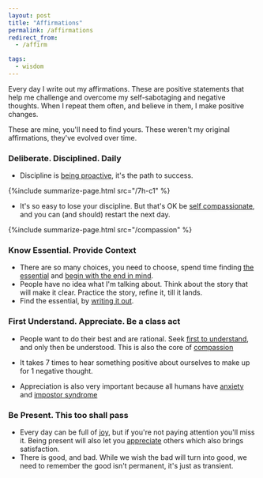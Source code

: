 ```yaml
---
layout: post
title: "Affirmations"
permalink: /affirmations
redirect_from:
  - /affirm

tags:
  - wisdom
---
```


Every day I write out my affirmations. These are positive statements that help me challenge and overcome my self-sabotaging and negative thoughts. When I repeat them often, and believe in them, I make positive changes.

These are mine, you'll need to find yours. These weren't my original affirmations, they've evolved over time.

### Deliberate. Disciplined. Daily

- Discipline is [being proactive](7h-c1), it's the path to success.

{%include summarize-page.html src="/7h-c1" %}

- It's so easy to lose your discipline. But that's OK be [self compassionate](/compassion), and you can (and should) restart the next day.

{%include summarize-page.html src="/compassion" %}

### Know Essential. Provide Context

- There are so many choices, you need to choose, spend time finding [the essential](/essential) and [begin with the end in mind](/7h-c2).
- People have no idea what I'm talking about. Think about the story that will make it clear. Practice the story, refine it, till it lands.
- Find the essential, by [writing it out](/writing).

### First Understand. Appreciate. Be a class act

- People want to do their best and are rational. Seek [first to understand](/7h-c5), and only then be understood. This is also the core of [compassion](/compassion)
- It takes 7 times to hear something positive about ourselves to make up for 1 negative thought.

- Appreciation is also very important because all humans have [anxiety](/anxiety) and [impostor syndrome](/imposter)

### Be Present. This too shall pass

- Every day can be full of [joy](/joy), but if you're not paying attention you'll miss it. Being present will also let you [appreciate](/appreciate) others which also brings satisfaction.
- There is good, and bad. While we wish the bad will turn into good, we need to remember the good isn't permanent, it's just as transient.
